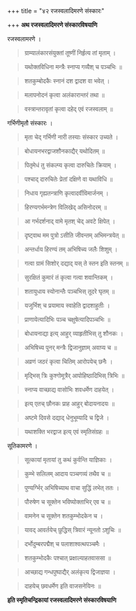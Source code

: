 +++
title = "४२ रजस्वलादिमरणे संस्कारः"

+++
**अथ रजस्वलादिमरणे संस्कारविषयाणि**

रजस्वलामरणे ।

> ग्राम्यालंकारसंयुक्तां तूष्णीं निर्हृत्य तां मृताम् ।

> यथोक्तविधिना मन्त्रैः स्नाप्य गव्यैश् च पञ्चभिः ॥

> शतकुम्बोदकैः स्नानं दश द्वादश वा भवेत् ।

> मलापनोदनं कृत्वा अलंकारान्तरं तथा ॥

> वस्त्रान्तरावृतां कृत्वा दहेद् एवं रजस्वलाम् ॥

गर्भिणीमृतौ संस्कारः ।

> मृता चेद् गर्भिणी नारी तस्याः संस्कार उच्यते ।

> बोधायनभरद्वाजशौनकाद्यैर् यथोदितम् ॥

> पितृमेधं तु संकल्प्य कृत्वा दारुचितेः क्रियाम् ।

> पश्चाद् दारुचितेः प्रेतां दक्षिणे वा यथाविधि ॥

> निधाय गृह्यतन्त्राणि कृत्वादर्वीविमार्जनम् ।

> हिरण्यगर्भमन्त्रेण विलिखेद् असिनोदरम् ॥

> आ गर्भदर्शनाद् वामे मृतश् चेद् अवटे क्षिपेत् ।

> दृष्ट्वाथ मम पुत्रो ऽसीति जीवन्तम् अभिमन्त्रयेत् ॥

> अन्तर्धाय हिरण्यं तम् अभिषिच्य जलैः शिशुम् ।

> गत्वा ग्रामं सिशोर् दद्याद् यस् ते स्तन इति स्तनम् ॥

> सुरक्षितं कुमारं तं कृत्वा गत्वा शवान्तिकम् ।

> शतायुधाय स्योनान्तैः पञ्चभिस् तूदरे घृतम् ॥

> यजुर्भिश् च प्रयामाय स्वाहेति द्वादशाहुतीः ।

> प्राणायेत्यादिभिः पञ्च चक्षुषेत्यादिपञ्चभिः ॥

> बोधायनाद्या इत्य् आहुर् व्याहृतीभिस् तु शौनकः ।

> अभिषिच्य पुनर् मन्त्रैः द्विजानुज्ञाम् अवाप्य च ॥

> अव्रणं जठरं कृत्वा चितिम् आरोपयेच् छनैः ।

> मृद्भिस् त्रिः कुश्गोमूत्रैर् आपोहिष्ठादिभिस् त्रिभिः ॥

> स्नाप्य वाच्छाद्य वासोभिः शवधर्मेण दाहयेत् ।

> इत्य् एतच् छौनकः प्राह आहुर् बोदायनादयः ॥

> अष्टमे दिवसे दद्याद् धेनुभूम्यादि च द्विजे ।

> यथाशक्ति भरद्वाज इत्य् एवं स्मृतिसंग्रहः ॥

सूतिकामरणे ।

> सूत्कायां मृतायां तु कथं कुर्वन्ति याज्ञिकाः ।

> कुम्भे सलिलम् आदाय पञ्चगव्यं तथैव च ॥

> पुण्यर्ग्भिर् अभिषिच्याथ वाचा सुद्धिं लभेत् ततः ।

> पौरुषेण च सूक्तेन भविष्योक्ताभिर् एव च ॥

> वामनेन च सूक्तेन शतकुम्भोदकेन च ।

> यावद् आवर्तयेच् छुद्धिस् त्रिवारं न्यूनतो ऽशुचिः ॥

> दर्भोदुम्बरपद्मैश् च पलाशाश्वत्थपञ्चमैः ।

> शतकुम्भोदकैः पश्चात् प्रक्षाल्याहतवाससा ॥

> आच्छाद्य गन्धपुष्पाद्यैर् अलंकृत्य द्विजाज्ञया ।

> दाहयेच् छवधर्मेण इति वाजसनेयिनः ॥

**इति स्मृतिचन्द्रिकायां रजस्वलादिमरणे संस्कारविषयाणि**

